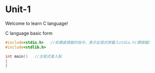 # Unit-1
Welcome to learn C language!

C language basic form
```C
#include<stdio.h>   //前置處理器的指令，表示此程式將載入stdio.h(標頭檔)
#include<stdlib.h>

int main()   //主程式進入點
{
}
```
